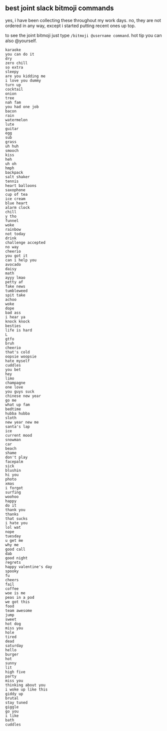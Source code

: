 ## best joint slack bitmoji commands
yes, i have been collecting these throughout my work days. no, they are not ordered in any way, except i started putting recent ones up top.

to see the joint bitmoji just type `/bitmoji @username command`. hot tip you can also @yourself.

```
karaoke
you can do it
dry
zero chill
so extra
sleepy
are you kidding me
i love you dummy
turn up
cocktail
onion
tree
nah fam
you had one job
bacon
rain
watermelon
lute
guitar
egg
sub
grass
uh huh
smooch
kiss
heh
uh oh
hmph
backpack
salt shaker
tennis
heart balloons
saxophone
cup of tea
ice cream
blue heart
alarm clock
chill
y tho
funnel
woke
rainbow
not today
drink
challenge accepted
no way
cheerio
you got it
can i help you
avocado
daisy
math
ayyy lmao
petty af
fake news
tumbleweed
spit take
achoo
woke
dope
bad ass
i hear ya
knock knock
besties
life is hard
L
gtfo
bruh
cheerio
that's cold
oopsie woopsie
hate myself
cuddles
you bet
hey
limo
champagne
one love
you guys suck
chinese new year
go me
what up fam
bedtime
hubba hubba
sloth
new year new me
santa's lap
ice
current mood
snowman
car
beach
shame
don't play
facepalm
sick
blushin
hi you
photo
xmas
i forgot
surfing
woohoo
happy
do it
thank you
thanks
that sucks
i hate you
lol wat
nope
tuesday
u get me
why me
good call
dab
good night
regrets
happy valentine's day
spooky
fu
cheers
fail
coffee
woe is me
peas in a pod
we got this
food
team awesome
jump
sweet
hot dog
miss you
hole
tired
dead
saturday
hello
burger
hot
sunny
lit
high five
party
miss you
thinking about you
i woke up like this
giddy up
brutal
stay tuned
giggle
go you
i like
bath
cuddles
```
